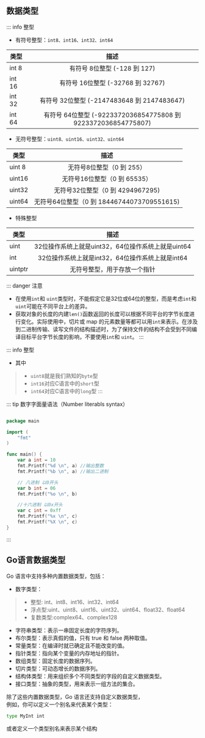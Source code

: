 ## 数据类型

::: info  整型
- 有符号整型：`int8、int16、int32、int64`

| 类型         | 描述           | 
| ------------- |:-------------:| 
| int 8       | 有符号 8位整型 (-128 到 127) | 
| int 16      | 有符号 16位整型 (-32768 到 32767)| 
| int 32      | 有符号 32位整型 (-2147483648 到 2147483647) | 
| int 64      | 有符号 64位整型 (-9223372036854775808 到 9223372036854775807) | 

- 无符号整型：`uint8、uint16、uint32、uint64`

| 类型         | 描述           | 
| ------------- |:-------------:| 
| uint 8      | 无符号8位整型（0 到 255） | 
| uint16      | 无符号16位整型（0 到 65535） | 
| uint32      | 无符号32位整型（0 到 4294967295) | 
| uint64      | 无符号64位整型（0 到 18446744073709551615)  | 

- 特殊整型

| 类型         | 描述           | 
| ------------- |:-------------:| 
| uint        | 32位操作系统上就是uint32，64位操作系统上就是uint64 | 
| int         | 32位操作系统上就是int32，64位操作系统上就是int64 | 
| uintptr     | 无符号整型，用于存放一个指针 | 

::: danger 注意
- 在使用`int`和 `uint`类型时，不能假定它是32位或64位的整型，而是考虑`int`和`uint`可能在不同平台上的差异。
- 获取对象的长度的内建`len()`函数返回的长度可以根据不同平台的字节长度进行变化。实际使用中，切片或 map 的元素数量等都可以用`int`来表示。在涉及到二进制传输、读写文件的结构描述时，为了保持文件的结构不会受到不同编译目标平台字节长度的影响，不要使用`int`和 `uint`。
:::

::: info 整型
- 其中
>- `uint8`就是我们熟知的`byte`型
>- `int16`对应C语言中的`short`型
>- `int64`对应C语言中的`long`型
:::

     
::: tip 数字字面量语法（Number literabls syntax）
```go

package main

import (
	"fmt"
)

func main() {
	var a int = 10
	fmt.Printf("%d \n", a) //输出整数
	fmt.Printf("%b \n", a) //输出二进制

	// 八进制 以0开头
	var b int = 06
	fmt.Printf("%o \n", b)

	//十六进制 以0x开头
	var c int = 0xff
	fmt.Printf("%x \n", c)
	fmt.Printf("%X \n", c)
}
```
:::

## Go语言数据类型
Go 语言中支持多种内置数据类型，包括：
- 数字类型：
>- 整型: int、int8、int16、int32、int64
>- 浮点型:uint、uint8、uint16、uint32、uint64、float32、float64 
>- 复数类型:complex64、complex128
- 字符串类型：表示一串固定长度的字符序列。
- 布尔类型：表示真假的值，只有 true 和 false 两种取值。
- 常量类型：在编译时就已确定且不能改变的值。
- 指针类型：指向某个变量的内存地址的指针。
- 数组类型：固定长度的数据序列。
- 切片类型：可动态增长的数据序列。
- 结构体类型：用来组织多个不同类型的字段的自定义数据类型。
- 接口类型：抽象的类型，用来表示一组方法的集合。

除了这些内置数据类型，Go 语言还支持自定义数据类型，   
例如，你可以定义一个别名来代表某个类型：
```sh
type MyInt int
```
或者定义一个类型别名来表示某个结构